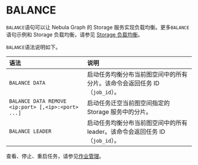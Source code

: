 # BALANCE

`BALANCE`语句可以让 Nebula Graph 的 Storage 服务实现负载均衡。更多`BALANCE`语句示例和 Storage 负载均衡，请参见 [Storage 负载均衡](../8.service-tuning/load-balance.md)。

`BALANCE`语法说明如下。

|语法|说明|
|:---|:---|
|`BALANCE DATA`|启动任务均衡分布当前图空间中的所有分片。该命令会返回任务 ID（`job_id`）。|
|`BALANCE DATA REMOVE <ip:port> [,<ip>:<port> ...]`|启动任务迁空当前图空间指定的 Storage 服务中的分片。|
|`BALANCE LEADER`|启动任务均衡分布当前图空间中的所有 leader。该命令会返回任务 ID（`job_id`）。|
<!-- balance-3.1
|`BALANCE IN ZONE [REMOVE <ip>:<port> [,<ip>:<port> ...]]`|在当前图空间内每个 Zone 内部启动任务均衡分布分片。该命令会返回任务 ID。可以使用`REMOVE`选项指定需要清空的 Storage 节点，该节点的分片会移动到其他节点，方便进行维护。|
|`BALANCE ACROSS ZONE [REMOVE "zone_name" [,"zone_name" ...]]`|在当前图空间内所有 Zone 之间启动任务均衡分布分片，保证各个 Zone 分片数量平衡。该命令会返回任务 ID。可以使用`REMOVE`选项指定需要清空的 Zone，该节点的分片会移动到其他节点，方便进行维护。|

!!! note

    `REMOVE`只能清空当前图空间的分片，如果 Storage 节点的图空间较多，需要切换到不同图空间执行`REMOVE`操作。
-->

查看、停止、重启任务，请参见[作业管理](../3.ngql-guide/4.job-statements.md)。
